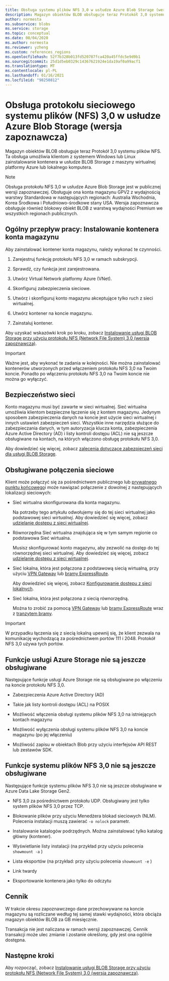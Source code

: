 ```yaml
---
title: Obsługa systemu plików NFS 3,0 w usłudze Azure Blob Storage (wersja zapoznawcza) | Microsoft Docs
description: Magazyn obiektów BLOB obsługuje teraz Protokół 3,0 systemu plików NFS. Ta obsługa umożliwia klientom z systemami Windows i Linux Instalowanie kontenera w usłudze BLOB Storage z maszyny wirtualnej platformy Azure lub z komputera działającego lokalnie.
author: normesta
ms.subservice: blobs
ms.service: storage
ms.topic: conceptual
ms.date: 08/04/2020
ms.author: normesta
ms.reviewer: yzheng
ms.custom: references_regions
ms.openlocfilehash: 52f7b328b013fd520787fca420a45ffdc5e9d9b1
ms.sourcegitcommit: 25d1d5eb0329c14367621924e1da19af0a99acf1
ms.translationtype: MT
ms.contentlocale: pl-PL
ms.lasthandoff: 01/16/2021
ms.locfileid: "98250812"
---
```

# <a name="network-file-system-nfs-30-protocol-support-in-azure-blob-storage-preview"></a>Obsługa protokołu sieciowego systemu plików (NFS) 3,0 w usłudze Azure Blob Storage (wersja zapoznawcza)

Magazyn obiektów BLOB obsługuje teraz Protokół 3,0 systemu plików NFS. Ta obsługa umożliwia klientom z systemem Windows lub Linux zainstalowanie kontenera w usłudze BLOB Storage z maszyny wirtualnej platformy Azure lub lokalnego komputera. 

> [!NOTE]
> Obsługa protokołu NFS 3,0 w usłudze Azure Blob Storage jest w publicznej wersji zapoznawczej. Obsługuje ona konta magazynu GPV2 z wydajnością warstwy Standardowa w następujących regionach: Australia Wschodnia, Korea Środkowa i Południowo-środkowe stany USA. Wersja zapoznawcza obsługuje również blokowy obiekt BLOB z warstwą wydajności Premium we wszystkich regionach publicznych.

## <a name="general-workflow-mounting-a-storage-account-container"></a>Ogólny przepływ pracy: Instalowanie kontenera konta magazynu

Aby zainstalować kontener konta magazynu, należy wykonać te czynności.

1. Zarejestruj funkcję protokołu NFS 3,0 w ramach subskrypcji.

2. Sprawdź, czy funkcja jest zarejestrowana.

3. Utwórz Virtual Network platformy Azure (VNet).

4. Skonfiguruj zabezpieczenia sieciowe.

5. Utwórz i skonfiguruj konto magazynu akceptujące tylko ruch z sieci wirtualnej.

6. Utwórz kontener na koncie magazynu.

7. Zainstaluj kontener.

Aby uzyskać wskazówki krok po kroku, zobacz [Instalowanie usługi BLOB Storage przy użyciu protokołu NFS (Network File System) 3,0 (wersja zapoznawcza)](network-file-system-protocol-support-how-to.md).

> [!IMPORTANT]
> Ważne jest, aby wykonać te zadania w kolejności. Nie można zainstalować kontenerów utworzonych przed włączeniem protokołu NFS 3,0 na Twoim koncie. Ponadto po włączeniu protokołu NFS 3,0 na Twoim koncie nie można go wyłączyć.

## <a name="network-security"></a>Bezpieczeństwo sieci

Konto magazynu musi być zawarte w sieci wirtualnej. Sieć wirtualna umożliwia klientom bezpieczne łączenie się z kontem magazynu. Jedynym sposobem zabezpieczenia danych na koncie jest użycie sieci wirtualnej i innych ustawień zabezpieczeń sieci. Wszystkie inne narzędzia służące do zabezpieczania danych, w tym autoryzacja klucza konta, zabezpieczenia Azure Active Directory (AD) i listy kontroli dostępu (ACL) nie są jeszcze obsługiwane na kontach, na których włączono obsługę protokołu NFS 3,0. 

Aby dowiedzieć się więcej, zobacz [zalecenia dotyczące zabezpieczeń sieci dla usługi BLOB Storage](security-recommendations.md#networking).

## <a name="supported-network-connections"></a>Obsługiwane połączenia sieciowe

Klient może połączyć się za pośrednictwem publicznego lub [prywatnego punktu końcowego](../common/storage-private-endpoints.md)i może nawiązać połączenie z dowolnej z następujących lokalizacji sieciowych:

- Sieć wirtualna skonfigurowana dla konta magazynu. 

  Na potrzeby tego artykułu odwołujemy się do tej sieci wirtualnej jako podstawowej sieci *wirtualnej*. Aby dowiedzieć się więcej, zobacz [udzielanie dostępu z sieci wirtualnej](../common/storage-network-security.md#grant-access-from-a-virtual-network).

- Równorzędna Sieć wirtualna znajdująca się w tym samym regionie co podstawowa Sieć wirtualna.

  Musisz skonfigurować konto magazynu, aby zezwolić na dostęp do tej równorzędnej sieci wirtualnej. Aby dowiedzieć się więcej, zobacz [udzielanie dostępu z sieci wirtualnej](../common/storage-network-security.md#grant-access-from-a-virtual-network).

- Sieć lokalna, która jest połączona z podstawową siecią wirtualną, przy użyciu [VPN Gateway](../../vpn-gateway/vpn-gateway-about-vpngateways.md) lub [bramy ExpressRoute](../../expressroute/expressroute-howto-add-gateway-portal-resource-manager.md). 

  Aby dowiedzieć się więcej, zobacz [Konfigurowanie dostępu z sieci lokalnych](../common/storage-network-security.md#configuring-access-from-on-premises-networks).

- Sieć lokalna, która jest połączona z siecią równorzędną.

  Można to zrobić za pomocą [VPN Gateway](../../vpn-gateway/vpn-gateway-about-vpngateways.md) lub [bramy ExpressRoute](../../expressroute/expressroute-howto-add-gateway-portal-resource-manager.md) wraz z [tranzytem bramy](/azure/architecture/reference-architectures/hybrid-networking/vnet-peering#gateway-transit). 

> [!IMPORTANT]
> W przypadku łączenia się z siecią lokalną upewnij się, że klient zezwala na komunikację wychodzącą za pośrednictwem portów 111 i 2048. Protokół NFS 3,0 używa tych portów.

## <a name="azure-storage-features-not-yet-supported"></a>Funkcje usługi Azure Storage nie są jeszcze obsługiwane

Następujące funkcje usługi Azure Storage nie są obsługiwane po włączeniu na koncie protokołu NFS 3,0. 

- Zabezpieczenia Azure Active Directory (AD)

- Takie jak listy kontroli dostępu (ACL) na POSIX

- Możliwość włączenia obsługi systemu plików NFS 3,0 na istniejących kontach magazynu

- Możliwość wyłączenia obsługi systemu plików NFS 3,0 na koncie magazynu (po jej włączeniu)

- Możliwość zapisu w obiektach Blob przy użyciu interfejsów API REST lub zestawów SDK. 
  
## <a name="nfs-30-features-not-yet-supported"></a>Funkcje systemu plików NFS 3,0 nie są jeszcze obsługiwane

Następujące funkcje systemu plików NFS 3,0 nie są jeszcze obsługiwane w Azure Data Lake Storage Gen2.

- NFS 3,0 za pośrednictwem protokołu UDP. Obsługiwany jest tylko system plików NFS 3,0 przez TCP.

- Blokowanie plików przy użyciu Menedżera blokad sieciowych (NLM). Polecenia instalacji muszą zawierać `-o nolock` parametr.

- Instalowanie katalogów podrzędnych. Można zainstalować tylko katalog główny (kontener).

- Wyświetlanie listy instalacji (na przykład przy użyciu polecenia `showmount -a` )

- Lista eksportów (na przykład: przy użyciu polecenia `showmount -e` )

- Link twardy

- Eksportowanie kontenera jako tylko do odczytu

## <a name="pricing"></a>Cennik

W trakcie okresu zapoznawczego dane przechowywane na koncie magazynu są rozliczane według tej samej stawki wydajności, która obciąża magazyn obiektów BLOB za GB miesięcznie. 

Transakcja nie jest naliczana w ramach wersji zapoznawczej. Cennik transakcji może ulec zmianie i zostanie określony, gdy jest ona ogólnie dostępna.

## <a name="next-steps"></a>Następne kroki

Aby rozpocząć, zobacz [Instalowanie usługi BLOB Storage przy użyciu protokołu NFS (Network File System) 3,0 (wersja zapoznawcza)](network-file-system-protocol-support-how-to.md).
